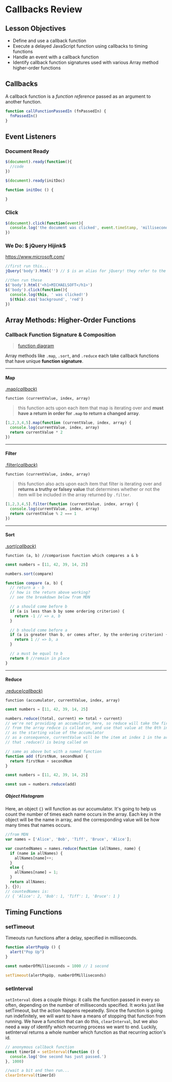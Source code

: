 # Callbacks Review

## Lesson Objectives

  - Define and use a callback function
  - Execute a delayed JavaScript function using callbacks to timing functions
  - Handle an event with a callback function
  - Identify callback function signatures used with various Array method higher-order functions

## Callbacks

A callback function is a *function reference* passed as an argument to another function. 

```js
function callFunctionPassedIn (fnPassedIn) {
  fnPassedIn()
}
```

## Event Listeners

### Document Ready

```js
$(document).ready(function(){
  //code
})
```

```js
$(document).ready(initDoc)

function initDoc () {
  
}
```

### Click

```js
$(document).click(function(event){
  console.log('the document was clicked', event.timeStamp, 'milliseconds since page load')
})
```

### We Do: $ jQuery Hijink$ 

https://www.microsoft.com/

```js
//first run this...
jQuery('body').html('') // $ is an alias for jQuery! they refer to the same thing

//then run these
$('body').html('<h1>MICHAELSOFT</h1>')
$('body').click(function(){
  console.log(this, ' was clicked!')
  $(this).css('background', 'red')
})
```
## Array Methods: Higher-Order Functions

### Callback Function Signature & Composition

> [function diagram](https://superbuggy.github.io/js-tooltips/)

Array methods like `.map`, `.sort`, and `.reduce` each take callback functions that have unique **function signature**.

---

#### Map

[.map(*callback*)](https://developer.mozilla.org/en-US/docs/Web/JavaScript/Reference/Global_Objects/Array/map)

`function (currentValue, index, array)`
> this function acts upon each item that map is iterating over and **must have a return in order for `.map` to return a changed array**. 

```js
[1,2,3,4,5].map(function (currentValue, index, array) {
  console.log(currentValue, index, array)
  return currentValue * 2
})
```

---

#### Filter

[.filter(*callback*)](https://developer.mozilla.org/en-US/docs/Web/JavaScript/Reference/Global_Objects/Array/map)

`function (currentValue, index, array)`
> this function also acts upon each item that filter is iterating over and **returns a truthy or falsey value** that determines whether or not the item will be included in the array returned by `.filter`. 

```js
[1,2,3,4,5].filter(function (currentValue, index, array) {
  console.log(currentValue, index, array)
  return currentValue % 2 === 1
})
```

---

#### Sort

[.sort(*callback*)](https://developer.mozilla.org/en-US/docs/Web/JavaScript/Reference/Global_Objects/Array/sort)

`function (a, b) //comparison function which compares a & b`

```js
const numbers = [11, 42, 39, 14, 25]

numbers.sort(compare)

function compare (a, b) {
  // return a - b
  // how is the return above working?
  // see the breakdown below from MDN

  // a should come before b
  if (a is less than b by some ordering criterion) {
    return -1 // => a, b
  }

  // b should come before a
  if (a is greater than b, or comes after, by the ordering criterion) {
    return 1 // => b, a
  }

  // a must be equal to b
  return 0 //remain in place
}
```

---

#### Reduce

[.reduce(*callback*)](https://developer.mozilla.org/en-US/docs/Web/JavaScript/Reference/Global_Objects/Array/reduce)

`function (accumulator, currentValue, index, array)`

```js
const numbers = [11, 42, 39, 14, 25]

numbers.reduce((total, current) => total + current)
// we're not providing an accumulator here, so reduce will take the first item 
// from the array reduce is called on, and use that value at the 0th index
// as the starting value of the accumulator
// as a consequence, currentValue will be the item at index 1 in the array
// that .reduce() is being called on
```

```js
// same as above but with a named function
function add (firstNum, secondNum) {
  return firstNum + secondNum
}

const numbers = [11, 42, 39, 14, 25]

const sum = numbers.reduce(add)
```

##### Object Histogram

Here, an object `{}` will function as our accumulator. It's going to help us count the number of times each name occurs in the array. Each key in the object will be the name in array, and the corresponding value will be how many times that names occurs.

```js
//from MDN
var names = ['Alice', 'Bob', 'Tiff', 'Bruce', 'Alice'];

var countedNames = names.reduce(function (allNames, name) { 
  if (name in allNames) {
    allNames[name]++;
  }
  else {
    allNames[name] = 1;
  }
  return allNames;
}, {});
// countedNames is:
// { 'Alice': 2, 'Bob': 1, 'Tiff': 1, 'Bruce': 1 }
```

## Timing Functions

### setTimeout

Timeouts run functions after a delay, specified in milliseconds.

```js
function alertPopUp () {
  alert("Pop Up")
}

const numberOfMilliseconds = 1000 // 1 second

setTimeout(alertPopUp, numberOfMilliseconds)
```

### setInterval

`setInterval` does a couple things: it calls the function passed in every so often, depending on the number of milliseconds specified. It works just like setTimeout, but the action happens repeatedly. Since the function is going run indefinitely, we will want to have a means of stopping that function from running. We have a function that can do this, `clearInterval`, but we also need a way of identify which recurring process we want to end. Luckily, setInterval returns a whole number which function as that recurring action's id.

```js
// anonymous callback function
const timerId = setInterval(function () {
  console.log('One second has just passed.')
}, 1000)

//wait a bit and then run...
clearInterval(timerId)
```
